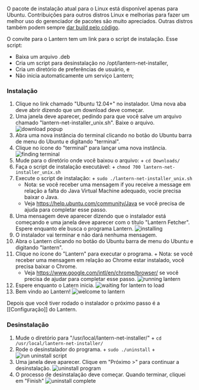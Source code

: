 O pacote de instalação atual para o Linux está disponível apenas para Ubuntu. Contribuições para outros distros Linux e melhorias para fazer um melhor uso do gerenciador de pacotes são muito apreciados. Outras distros também podem sempre [dar build pelo código](https://github.com/getlantern/lantern/blob/master/README.md#setting-up-a-development-environment).

O convite para o Lantern tem um link para o script de instalação. Esse script:

  + Baixa um arquivo .deb
  + Cria um script para desinstalação no /opt/lantern-net-installer,
  + Cria um diretório de preferências de usuário, e
  + Não inicia automaticamente um serviço Lantern;

### Instalação

  1. Clique no link chamado "Ubuntu 12.04+" no instalador. Uma nova aba deve abrir dizendo que um download deve começar.
  2. Uma janela deve aparecer, pedindo para que você salve um arquivo chamado "lantern-net-installer_unix.sh". Baixe o arquivo.
  ![download popup](http://i.imgur.com/justLyz.png)
  3. Abra uma nova instância do terminal clicando no botão do Ubuntu barra de menu do Ubuntu e digitando "terminal".
  4. Clique no ícone do "terminal" para lançar uma nova instância.
  ![finding terminal](http://i.imgur.com/AGo6Hve.png)
  5. Mude para o diretório onde você baixou o arquivo:
    + `cd Downloads/`
  6. Faça o script de instalação executável:
    + `chmod 700 lantern-net-installer_unix.sh`
  7. Execute o script de instalação:
    + `sudo ./lantern-net-installer_unix.sh`
      + Nota: se você receber uma mensagem  if you receive a message em relação a falta do Java Virtual Machine adequado, vocie precisa baixar o Java.
      + Veja https://help.ubuntu.com/community/Java se você precisa de ajuda para completar esse passo.
  8. Uma mensagem deve aparecer dizendo que o instalador está começando e uma janela deve aparecer com o título "Lantern Fetcher". Espere enquanto ele busca o programa Lantern.
  ![installing](http://i.imgur.com/S2hBiEY.png)
  9. O instalador vai terminar e não dará nenhuma mensagem.
  10. Abra o Lantern clicando no botão do Ubuntu barra de menu do Ubuntu e digitando "lantern".
  11. Clique no ícone do "Lantern" para executar o programa.
    + Nota: se você receber uma mensagem em relação ao Chrome estar instalado, você precisa baixar o Chrome.
      + Veja https://www.google.com/intl/en/chrome/browser/ se você precisa de ajudar para completar esse passo.
![running lantern](http://i.imgur.com/pbBc1Rg.png)
  12. Espere enquanto o Latern inicia.
  ![waiting for lantern to load](http://i.imgur.com/6m3gh25.png)
  13.  Bem vindo ao Lantern!
  ![welcome to lantern](http://i.imgur.com/nnXoFjr.png)

Depois que você tiver rodado o instalador o próximo passo é a [[Configuração]] do Lantern.

### Desinstalação

  1. Mude o diretório para "/usr/local/lantern-net-installer/"
    + `cd /usr/local/lantern-net-installer/`
  2. Rode o desinstalador do programa.
    + `sudo ./uninstall`
    + ![run uninstall script](http://i.imgur.com/PW3hiCF.png)
  3. Uma janela deve aparecer.  Clique em "Próximo >" para continuar a desinstalação.
  ![uninstall program](http://i.imgur.com/PuEPZrB.png)
  4. O processo de desinstalação deve começar. Quando terminar, cliquei em "Finish"
  ![uninstall complete](http://i.imgur.com/7XZayjD.png)
